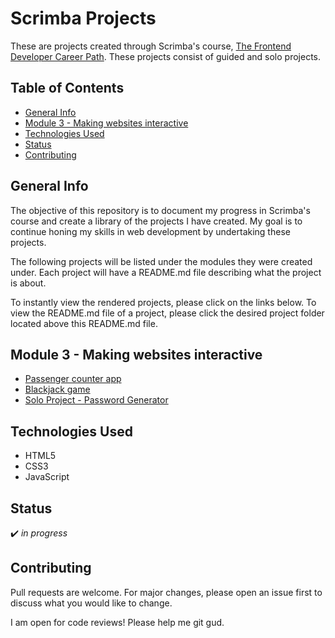 # Scrimba Projects

These are projects created through Scrimba's course, [The Frontend Developer Career Path](https://scrimba.com/learn/frontend). These projects consist of guided and solo projects.

## Table of Contents
* [General Info](#general-info)
* [Module 3 - Making websites interactive](#module-3---making-websites-interactive)
* [Technologies Used](#technologies-used)
* [Status](#status)
* [Contributing](#contributing)

## General Info
The objective of this repository is to document my progress in Scrimba's course and create a library of the projects I have created. My goal is to continue honing my skills in web development by undertaking these projects.

The following projects will be listed under the modules they were created under. Each project will have a README.md file describing what the project is about.

To instantly view the rendered projects, please click on the links below. To view the README.md file of a project, please click the desired project folder located above this README.md file.

## Module 3 - Making websites interactive
* [Passenger counter app](https://vivian-mca.github.io/scrimba-projects/Passenger%20counter%20app)
* [Blackjack game](https://vivian-mca.github.io/scrimba-projects/Blackjack%20game)
* [Solo Project - Password Generator](https://vivian-mca.github.io/scrimba-projects/Password%20generator)

## Technologies Used
* HTML5
* CSS3
* JavaScript

## Status
:heavy_check_mark: _in progress_

## Contributing
Pull requests are welcome. For major changes, please open an issue first to discuss what you would like to change.

I am open for code reviews! Please help me git gud.
